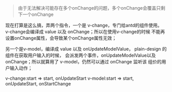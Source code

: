 > 由于无法解决可能存在多个onChange的问题，多个onChange会覆盖只剩下一个onChange

现在打算是这么搞，弄两个指令，一个是 v-change，专门给antd的组件使用。
v-change会编译成 value 以及 onChange；所以在使用v-change的时候
不能再设置onChange属性，会导致某个onChange属性无效；

另一个是v-model，编译成 value 以及 onUpdateModelValue， plain-design 的组件在获取用户输入的时候，
会派发两个事件，onUpdateModelValue以及onChange；所以就算用了 v-model，仍然可以通过 onChange 监听该
组价的用户输入动作；

v-change:start => start, onUpdateStart
v-model:start => start, onUpdateStart, onStartChange 
